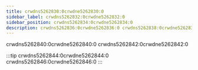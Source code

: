 ```yaml
---
title: crwdns5262830:0crwdne5262830:0
sidebar_label: crwdns5262832:0crwdne5262832:0
sidebar_position: crwdns5262834:0crwdne5262834:0
description: crwdns5262836:0crwdne5262836:0 crwdns5262838:0crwdne5262838:0
---
```


crwdns5262840:0crwdne5262840:0 crwdns5262842:0crwdne5262842:0

:::tip
crwdns5262844:0crwdne5262844:0 crwdns5262846:0crwdne5262846:0
:::
